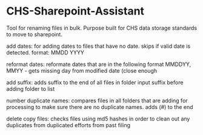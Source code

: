 # CHS-Sharepoint-Assistant
Tool for renaming files in bulk. Purpose built for CHS data storage standards to move to sharepoint.

add dates:
    for adding dates to files that have no date. skips if valid date is detected. format: MMDD YYYY
    
reformat dates:
    reformate dates that are in the following format MMDDYY, MMYY - gets missing day from modified date (close enough

add suffix: 
    adds suffix to the end of all files in folder input suffix before adding folder to list

number duplicate names: 
    compares files in all folders that are adding for processing to make sure there are no duplicate names. adds (#) to the end 

delete copy files:
    checks files using md5 hashes in order to clean out any duplicates from duplicated efforts from past filing 
